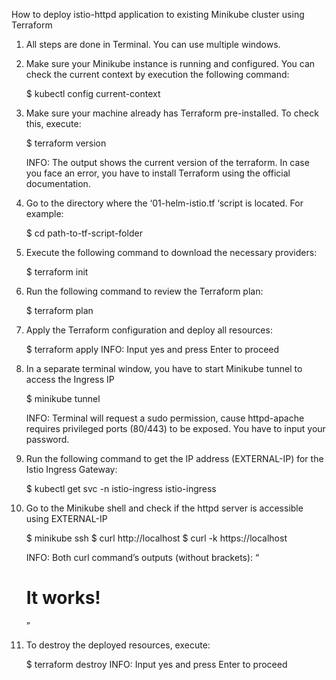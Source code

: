 How to deploy istio-httpd application to existing Minikube cluster using Terraform

1)	All steps are done in Terminal. You can use multiple windows.
2)	Make sure your Minikube instance is running and configured. You can check the current context by execution the following command: 

      $ kubectl config current-context

3)	Make sure your machine already has Terraform pre-installed. To check this, execute:

      $ terraform version 

      INFO: The output shows the current version of the terraform. In case you face an error, you have to install Terraform using the official documentation.

4)	Go to the directory where the ‘01-helm-istio.tf ‘script is located. For example:

      $ cd path-to-tf-script-folder

5)	Execute the following command to download the necessary providers:

      $ terraform init

6)	Run the following command to review the Terraform plan:

      $ terraform plan

7)	Apply the Terraform configuration and deploy all resources:

      $ terraform apply
      INFO: Input yes and press Enter to proceed

8)	In a separate terminal window, you have to start Minikube tunnel to access the Ingress IP

      $ minikube tunnel 

      INFO: Terminal will request a sudo permission, cause httpd-apache requires privileged ports (80/443) to be exposed. You have to input your password.

9)	Run the following command to get the IP address (EXTERNAL-IP) for the Istio Ingress Gateway:

      $ kubectl get svc -n istio-ingress istio-ingress


10)	Go to the Minikube shell and check if the httpd server is accessible using EXTERNAL-IP

      $ minikube ssh
      $ curl http://localhost
      $ curl -k https://localhost

      INFO: Both curl command’s outputs (without brackets): 
      “<html><body><h1>It works!</h1></body></html>”

11)	To destroy the deployed resources, execute:

      $ terraform destroy
      INFO: Input yes and press Enter to proceed



